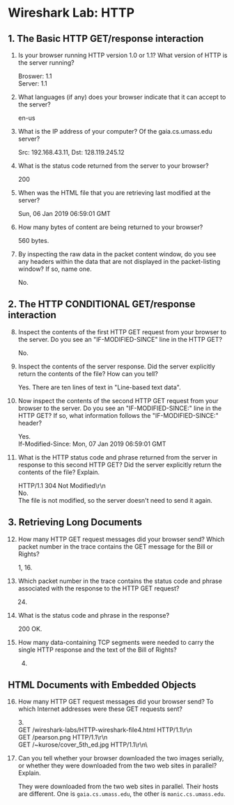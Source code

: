 # Wireshark Lab: HTTP

## 1. The Basic HTTP GET/response interaction

1. Is your browser running HTTP version 1.0 or 1.1? What version of HTTP is the server running?

    Broswer: 1.1\
    Server: 1.1

2. What languages (if any) does your browser indicate that it can accept to the server?

    en-us

3. What is the IP address of your computer? Of the gaia.cs.umass.edu server?

    Src: 192.168.43.11, Dst: 128.119.245.12

4. What is the status code returned from the server to your browser?

    200

5. When was the HTML file that you are retrieving last modified at the server?

    Sun, 06 Jan 2019 06:59:01 GMT

6. How many bytes of content are being returned to your browser?

    560 bytes.

7. By inspecting the raw data in the packet content window, do you see any headers within the data that are not displayed in the packet-listing window? If so, name one.

    No.

## 2. The HTTP CONDITIONAL GET/response interaction

8. Inspect the contents of the first HTTP GET request from your browser to the server. Do you see an "IF-MODIFIED-SINCE" line in the HTTP GET?

    No.

9. Inspect the contents of the server response. Did the server explicitly return the contents of the file? How can you tell?

    Yes. There are ten lines of text in "Line-based text data".

10. Now inspect the contents of the second HTTP GET request from your browser to the server. Do you see an "IF-MODIFIED-SINCE:" line in the HTTP GET? If so, what information follows the "IF-MODIFIED-SINCE:" header?

    Yes.\
    If-Modified-Since: Mon, 07 Jan 2019 06:59:01 GMT

11. What is the HTTP status code and phrase returned from the server in response to this second HTTP GET? Did the server explicitly return the contents of the file? Explain.

    HTTP/1.1 304 Not Modified\r\n\
    No.\
    The file is not modified, so the server doesn't need to send it again.

## 3. Retrieving Long Documents

12. How many HTTP GET request messages did your browser send? Which packet number in the trace contains the GET message for the Bill or Rights?

    1, 16.

13. Which packet number in the trace contains the status code and phrase associated with the response to the HTTP GET request?

    24.

14. What is the status code and phrase in the response?

    200 OK.

15. How many data-containing TCP segments were needed to carry the single HTTP response and the text of the Bill of Rights?

    4.

## HTML Documents with Embedded Objects

16. How many HTTP GET request messages did your browser send? To which Internet addresses were these GET requests sent?

    3.\
    GET /wireshark-labs/HTTP-wireshark-file4.html HTTP/1.1\r\n\
    GET /pearson.png HTTP/1.1\r\n\
    GET /~kurose/cover_5th_ed.jpg HTTP/1.1\r\n\

17. Can you tell whether your browser downloaded the two images serially, or whether they were downloaded from the two web sites in parallel? Explain.

    They were downloaded from the two web sites in parallel. Their hosts are different. One is `gaia.cs.umass.edu`, the other is `manic.cs.umass.edu`.
